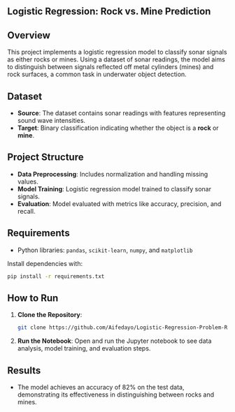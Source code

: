 ## Logistic Regression: Rock vs. Mine Prediction

## Overview
This project implements a logistic regression model to classify sonar signals as either rocks or mines. Using a dataset of sonar readings, the model aims to distinguish between signals reflected off metal cylinders (mines) and rock surfaces, a common task in underwater object detection.

## Dataset
- **Source**: The dataset contains sonar readings with features representing sound wave intensities.
- **Target**: Binary classification indicating whether the object is a **rock** or **mine**.

## Project Structure
- **Data Preprocessing**: Includes normalization and handling missing values.
- **Model Training**: Logistic regression model trained to classify sonar signals.
- **Evaluation**: Model evaluated with metrics like accuracy, precision, and recall.

## Requirements
- Python libraries: `pandas`, `scikit-learn`, `numpy`, and `matplotlib`

Install dependencies with:
```bash
pip install -r requirements.txt
```

## How to Run
1. **Clone the Repository**:
   ```bash
   git clone https://github.com/Aifedayo/Logistic-Regression-Problem-Rock-vs-Mine-Prediction.git
   ```
2. **Run the Notebook**:
   Open and run the Jupyter notebook to see data analysis, model training, and evaluation steps.

## Results
- The model achieves an accuracy of 82% on the test data, demonstrating its effectiveness in distinguishing between rocks and mines.
